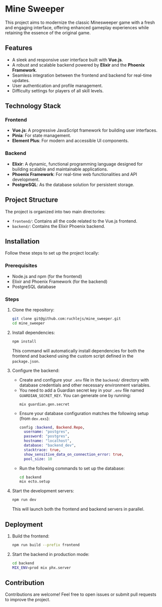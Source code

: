 # Mine Sweeper

This project aims to modernize the classic Minesweeper game with a fresh and engaging interface, offering enhanced gameplay experiences while retaining the essence of the original game.

## Features

- A sleek and responsive user interface built with **Vue.js**.
- A robust and scalable backend powered by **Elixir** and the **Phoenix Framework**.
- Seamless integration between the frontend and backend for real-time updates.
- User authentication and profile management.
- Difficulty settings for players of all skill levels.

## Technology Stack

### Frontend

- **Vue.js**: A progressive JavaScript framework for building user interfaces.
- **Pinia**: For state management.
- **Element Plus**: For modern and accessible UI components.

### Backend

- **Elixir**: A dynamic, functional programming language designed for building scalable and maintainable applications.
- **Phoenix Framework**: For real-time web functionalities and API development.
- **PostgreSQL**: As the database solution for persistent storage.

## Project Structure

The project is organized into two main directories:

- `frontend/`: Contains all the code related to the Vue.js frontend.
- `backend/`: Contains the Elixir Phoenix backend.

## Installation

Follow these steps to set up the project locally:

### Prerequisites

- Node.js and npm (for the frontend)
- Elixir and Phoenix Framework (for the backend)
- PostgreSQL database

### Steps

1. Clone the repository:

   ```bash
   git clone git@github.com:ruchlejs/mine_sweeper.git
   cd mine_sweeper
   ```

2. Install dependencies:

   ```bash
   npm install
   ```

   This command will automatically install dependencies for both the frontend and backend using the custom script defined in the `package.json`.

3. Configure the backend:

   - Create and configure your `.env` file in the `backend/` directory with database credentials and other necessary environment variables.
   - You need to add a Guardian secret key in your `.env` file named `GUARDIAN_SECRET_KEY`. You can generate one by running:
     ```
     mix guardian.gen.secret
     ```
   - Ensure your database configuration matches the following setup (from `dev.exs`):
     ```elixir
     config :backend, Backend.Repo,
       username: "postgres",
       password: "postgres",
       hostname: "localhost",
       database: "backend_dev",
       stacktrace: true,
       show_sensitive_data_on_connection_error: true,
       pool_size: 10
     ```
   - Run the following commands to set up the database:
     ```bash
     cd backend
     mix ecto.setup
     ```

4. Start the development servers:
   ```bash
   npm run dev
   ```
   This will launch both the frontend and backend servers in parallel.

<!-- ## Running Tests

- **Frontend:**
  ```bash
  npm run test --prefix frontend
  ```
- **Backend:**
  ```bash
  cd backend
  mix test
  ``` -->

## Deployment

1. Build the frontend:
   ```bash
   npm run build --prefix frontend
   ```
2. Start the backend in production mode:
   ```bash
   cd backend
   MIX_ENV=prod mix phx.server
   ```

## Contribution

Contributions are welcome! Feel free to open issues or submit pull requests to improve the project.
